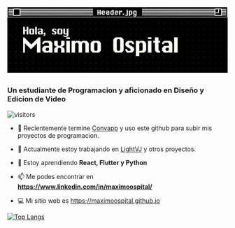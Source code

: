 # ![header](https://raw.githubusercontent.com/maximoospital/maximoospital/main/header2.png) 
### Un estudiante de Programacion y aficionado en Diseño y Edicion de Video

![visitors](https://visitor-badge.glitch.me/badge?page_id=maximoospita&left_color=black&right_color=grey)

- 🧿 Recientemente termine [Convapp](https://github.com/maximoospital/convapp) y uso este github para subir mis proyectos de programacion.

- 🔭 Actualmente estoy trabajando en [LightVJ](https://github.com/maximoospital/LightVJ) y otros proyectos.

- 🌱 Estoy aprendiendo **React, Flutter y Python**

- 📫 Me podes encontrar en **https://www.linkedin.com/in/maximoospital/**

- 💻 Mi sitio web es [https;//maximoospital.github.io](https://maximoospital.github.io)

[![Top Langs](https://github-readme-stats.vercel.app/api/top-langs/?username=maximoospital)](https://github.com/anuraghazra/github-readme-stats)
